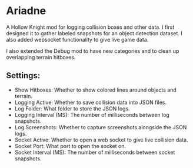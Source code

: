 # Ariadne

A Hollow Knight mod for logging collision boxes and other data. I first designed it to gather labeled snapshots for an object detection dataset. I also added websocket functionality to give live game data.

I also extended the Debug mod to have new categories and to clean up overlapping terrain hitboxes.

## Settings:

- Show Hitboxes: Whether to show colored lines around objects and terrain.
- Logging Active: Whether to save collision data into JSON files.
- Log Folder: What folder to store the JSON logs.
- Logging Interval (MS): The number of milliseconds between log snapshots.
- Log Screenshots: Whether to capture screenshots alongside the JSON logs.
- Socket Active: Whether to open a web socket to give live collision data.
- Socket Port: What port to open the socket on.
- Socket Interval (MS): The number of milliseconds between socket snapshots.